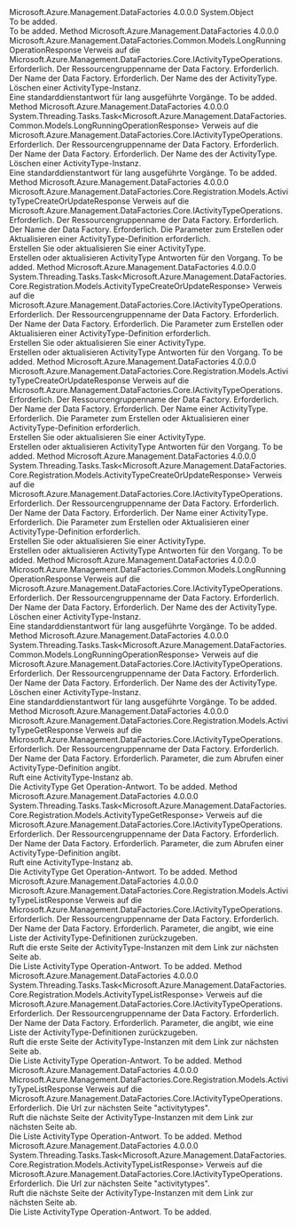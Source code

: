 <Type Name="ActivityTypeOperationsExtensions" FullName="Microsoft.Azure.Management.DataFactories.Core.ActivityTypeOperationsExtensions">
  <TypeSignature Language="C#" Value="public static class ActivityTypeOperationsExtensions" />
  <TypeSignature Language="ILAsm" Value=".class public auto ansi abstract sealed beforefieldinit ActivityTypeOperationsExtensions extends System.Object" />
  <TypeSignature Language="DocId" Value="T:Microsoft.Azure.Management.DataFactories.Core.ActivityTypeOperationsExtensions" />
  <TypeSignature Language="VB.NET" Value="Public Module ActivityTypeOperationsExtensions" />
  <TypeSignature Language="F#" Value="type ActivityTypeOperationsExtensions = class" />
  <AssemblyInfo>
    <AssemblyName>Microsoft.Azure.Management.DataFactories</AssemblyName>
    <AssemblyVersion>4.0.0.0</AssemblyVersion>
  </AssemblyInfo>
  <Base>
    <BaseTypeName>System.Object</BaseTypeName>
  </Base>
  <Interfaces />
  <Docs>
    <summary>To be added.</summary>
    <remarks>To be added.</remarks>
  </Docs>
  <Members>
    <Member MemberName="BeginDelete">
      <MemberSignature Language="C#" Value="public static Microsoft.Azure.Management.DataFactories.Common.Models.LongRunningOperationResponse BeginDelete (this Microsoft.Azure.Management.DataFactories.Core.IActivityTypeOperations operations, string resourceGroupName, string dataFactoryName, string activityTypeName);" />
      <MemberSignature Language="ILAsm" Value=".method public static hidebysig class Microsoft.Azure.Management.DataFactories.Common.Models.LongRunningOperationResponse BeginDelete(class Microsoft.Azure.Management.DataFactories.Core.IActivityTypeOperations operations, string resourceGroupName, string dataFactoryName, string activityTypeName) cil managed" />
      <MemberSignature Language="DocId" Value="M:Microsoft.Azure.Management.DataFactories.Core.ActivityTypeOperationsExtensions.BeginDelete(Microsoft.Azure.Management.DataFactories.Core.IActivityTypeOperations,System.String,System.String,System.String)" />
      <MemberSignature Language="VB.NET" Value="&lt;Extension()&gt;&#xA;Public Function BeginDelete (operations As IActivityTypeOperations, resourceGroupName As String, dataFactoryName As String, activityTypeName As String) As LongRunningOperationResponse" />
      <MemberSignature Language="F#" Value="static member BeginDelete : Microsoft.Azure.Management.DataFactories.Core.IActivityTypeOperations * string * string * string -&gt; Microsoft.Azure.Management.DataFactories.Common.Models.LongRunningOperationResponse" Usage="Microsoft.Azure.Management.DataFactories.Core.ActivityTypeOperationsExtensions.BeginDelete (operations, resourceGroupName, dataFactoryName, activityTypeName)" />
      <MemberType>Method</MemberType>
      <AssemblyInfo>
        <AssemblyName>Microsoft.Azure.Management.DataFactories</AssemblyName>
        <AssemblyVersion>4.0.0.0</AssemblyVersion>
      </AssemblyInfo>
      <ReturnValue>
        <ReturnType>Microsoft.Azure.Management.DataFactories.Common.Models.LongRunningOperationResponse</ReturnType>
      </ReturnValue>
      <Parameters>
        <Parameter Name="operations" Type="Microsoft.Azure.Management.DataFactories.Core.IActivityTypeOperations" RefType="this" />
        <Parameter Name="resourceGroupName" Type="System.String" />
        <Parameter Name="dataFactoryName" Type="System.String" />
        <Parameter Name="activityTypeName" Type="System.String" />
      </Parameters>
      <Docs>
        <param name="operations">
            Verweis auf die Microsoft.Azure.Management.DataFactories.Core.IActivityTypeOperations.
            </param>
        <param name="resourceGroupName">
            Erforderlich. Der Ressourcengruppenname der Data Factory.
            </param>
        <param name="dataFactoryName">
            Erforderlich. Der Name der Data Factory.
            </param>
        <param name="activityTypeName">
            Erforderlich. Der Name des der ActivityType.
            </param>
        <summary>
            Löschen einer ActivityType-Instanz.
            </summary>
        <returns>
            Eine standarddienstantwort für lang ausgeführte Vorgänge.
            </returns>
        <remarks>To be added.</remarks>
      </Docs>
    </Member>
    <Member MemberName="BeginDeleteAsync">
      <MemberSignature Language="C#" Value="public static System.Threading.Tasks.Task&lt;Microsoft.Azure.Management.DataFactories.Common.Models.LongRunningOperationResponse&gt; BeginDeleteAsync (this Microsoft.Azure.Management.DataFactories.Core.IActivityTypeOperations operations, string resourceGroupName, string dataFactoryName, string activityTypeName);" />
      <MemberSignature Language="ILAsm" Value=".method public static hidebysig class System.Threading.Tasks.Task`1&lt;class Microsoft.Azure.Management.DataFactories.Common.Models.LongRunningOperationResponse&gt; BeginDeleteAsync(class Microsoft.Azure.Management.DataFactories.Core.IActivityTypeOperations operations, string resourceGroupName, string dataFactoryName, string activityTypeName) cil managed" />
      <MemberSignature Language="DocId" Value="M:Microsoft.Azure.Management.DataFactories.Core.ActivityTypeOperationsExtensions.BeginDeleteAsync(Microsoft.Azure.Management.DataFactories.Core.IActivityTypeOperations,System.String,System.String,System.String)" />
      <MemberSignature Language="VB.NET" Value="&lt;Extension()&gt;&#xA;Public Function BeginDeleteAsync (operations As IActivityTypeOperations, resourceGroupName As String, dataFactoryName As String, activityTypeName As String) As Task(Of LongRunningOperationResponse)" />
      <MemberSignature Language="F#" Value="static member BeginDeleteAsync : Microsoft.Azure.Management.DataFactories.Core.IActivityTypeOperations * string * string * string -&gt; System.Threading.Tasks.Task&lt;Microsoft.Azure.Management.DataFactories.Common.Models.LongRunningOperationResponse&gt;" Usage="Microsoft.Azure.Management.DataFactories.Core.ActivityTypeOperationsExtensions.BeginDeleteAsync (operations, resourceGroupName, dataFactoryName, activityTypeName)" />
      <MemberType>Method</MemberType>
      <AssemblyInfo>
        <AssemblyName>Microsoft.Azure.Management.DataFactories</AssemblyName>
        <AssemblyVersion>4.0.0.0</AssemblyVersion>
      </AssemblyInfo>
      <ReturnValue>
        <ReturnType>System.Threading.Tasks.Task&lt;Microsoft.Azure.Management.DataFactories.Common.Models.LongRunningOperationResponse&gt;</ReturnType>
      </ReturnValue>
      <Parameters>
        <Parameter Name="operations" Type="Microsoft.Azure.Management.DataFactories.Core.IActivityTypeOperations" RefType="this" />
        <Parameter Name="resourceGroupName" Type="System.String" />
        <Parameter Name="dataFactoryName" Type="System.String" />
        <Parameter Name="activityTypeName" Type="System.String" />
      </Parameters>
      <Docs>
        <param name="operations">
            Verweis auf die Microsoft.Azure.Management.DataFactories.Core.IActivityTypeOperations.
            </param>
        <param name="resourceGroupName">
            Erforderlich. Der Ressourcengruppenname der Data Factory.
            </param>
        <param name="dataFactoryName">
            Erforderlich. Der Name der Data Factory.
            </param>
        <param name="activityTypeName">
            Erforderlich. Der Name des der ActivityType.
            </param>
        <summary>
            Löschen einer ActivityType-Instanz.
            </summary>
        <returns>
            Eine standarddienstantwort für lang ausgeführte Vorgänge.
            </returns>
        <remarks>To be added.</remarks>
      </Docs>
    </Member>
    <Member MemberName="CreateOrUpdate">
      <MemberSignature Language="C#" Value="public static Microsoft.Azure.Management.DataFactories.Core.Registration.Models.ActivityTypeCreateOrUpdateResponse CreateOrUpdate (this Microsoft.Azure.Management.DataFactories.Core.IActivityTypeOperations operations, string resourceGroupName, string dataFactoryName, Microsoft.Azure.Management.DataFactories.Core.Registration.Models.ActivityTypeCreateOrUpdateParameters parameters);" />
      <MemberSignature Language="ILAsm" Value=".method public static hidebysig class Microsoft.Azure.Management.DataFactories.Core.Registration.Models.ActivityTypeCreateOrUpdateResponse CreateOrUpdate(class Microsoft.Azure.Management.DataFactories.Core.IActivityTypeOperations operations, string resourceGroupName, string dataFactoryName, class Microsoft.Azure.Management.DataFactories.Core.Registration.Models.ActivityTypeCreateOrUpdateParameters parameters) cil managed" />
      <MemberSignature Language="DocId" Value="M:Microsoft.Azure.Management.DataFactories.Core.ActivityTypeOperationsExtensions.CreateOrUpdate(Microsoft.Azure.Management.DataFactories.Core.IActivityTypeOperations,System.String,System.String,Microsoft.Azure.Management.DataFactories.Core.Registration.Models.ActivityTypeCreateOrUpdateParameters)" />
      <MemberSignature Language="VB.NET" Value="&lt;Extension()&gt;&#xA;Public Function CreateOrUpdate (operations As IActivityTypeOperations, resourceGroupName As String, dataFactoryName As String, parameters As ActivityTypeCreateOrUpdateParameters) As ActivityTypeCreateOrUpdateResponse" />
      <MemberSignature Language="F#" Value="static member CreateOrUpdate : Microsoft.Azure.Management.DataFactories.Core.IActivityTypeOperations * string * string * Microsoft.Azure.Management.DataFactories.Core.Registration.Models.ActivityTypeCreateOrUpdateParameters -&gt; Microsoft.Azure.Management.DataFactories.Core.Registration.Models.ActivityTypeCreateOrUpdateResponse" Usage="Microsoft.Azure.Management.DataFactories.Core.ActivityTypeOperationsExtensions.CreateOrUpdate (operations, resourceGroupName, dataFactoryName, parameters)" />
      <MemberType>Method</MemberType>
      <AssemblyInfo>
        <AssemblyName>Microsoft.Azure.Management.DataFactories</AssemblyName>
        <AssemblyVersion>4.0.0.0</AssemblyVersion>
      </AssemblyInfo>
      <ReturnValue>
        <ReturnType>Microsoft.Azure.Management.DataFactories.Core.Registration.Models.ActivityTypeCreateOrUpdateResponse</ReturnType>
      </ReturnValue>
      <Parameters>
        <Parameter Name="operations" Type="Microsoft.Azure.Management.DataFactories.Core.IActivityTypeOperations" RefType="this" />
        <Parameter Name="resourceGroupName" Type="System.String" />
        <Parameter Name="dataFactoryName" Type="System.String" />
        <Parameter Name="parameters" Type="Microsoft.Azure.Management.DataFactories.Core.Registration.Models.ActivityTypeCreateOrUpdateParameters" />
      </Parameters>
      <Docs>
        <param name="operations">
            Verweis auf die Microsoft.Azure.Management.DataFactories.Core.IActivityTypeOperations.
            </param>
        <param name="resourceGroupName">
            Erforderlich. Der Ressourcengruppenname der Data Factory.
            </param>
        <param name="dataFactoryName">
            Erforderlich. Der Name der Data Factory.
            </param>
        <param name="parameters">
            Erforderlich. Die Parameter zum Erstellen oder Aktualisieren einer ActivityType-Definition erforderlich.
            </param>
        <summary>
            Erstellen Sie oder aktualisieren Sie einer ActivityType.
            </summary>
        <returns>
            Erstellen oder aktualisieren ActivityType Antworten für den Vorgang.
            </returns>
        <remarks>To be added.</remarks>
      </Docs>
    </Member>
    <Member MemberName="CreateOrUpdateAsync">
      <MemberSignature Language="C#" Value="public static System.Threading.Tasks.Task&lt;Microsoft.Azure.Management.DataFactories.Core.Registration.Models.ActivityTypeCreateOrUpdateResponse&gt; CreateOrUpdateAsync (this Microsoft.Azure.Management.DataFactories.Core.IActivityTypeOperations operations, string resourceGroupName, string dataFactoryName, Microsoft.Azure.Management.DataFactories.Core.Registration.Models.ActivityTypeCreateOrUpdateParameters parameters);" />
      <MemberSignature Language="ILAsm" Value=".method public static hidebysig class System.Threading.Tasks.Task`1&lt;class Microsoft.Azure.Management.DataFactories.Core.Registration.Models.ActivityTypeCreateOrUpdateResponse&gt; CreateOrUpdateAsync(class Microsoft.Azure.Management.DataFactories.Core.IActivityTypeOperations operations, string resourceGroupName, string dataFactoryName, class Microsoft.Azure.Management.DataFactories.Core.Registration.Models.ActivityTypeCreateOrUpdateParameters parameters) cil managed" />
      <MemberSignature Language="DocId" Value="M:Microsoft.Azure.Management.DataFactories.Core.ActivityTypeOperationsExtensions.CreateOrUpdateAsync(Microsoft.Azure.Management.DataFactories.Core.IActivityTypeOperations,System.String,System.String,Microsoft.Azure.Management.DataFactories.Core.Registration.Models.ActivityTypeCreateOrUpdateParameters)" />
      <MemberSignature Language="VB.NET" Value="&lt;Extension()&gt;&#xA;Public Function CreateOrUpdateAsync (operations As IActivityTypeOperations, resourceGroupName As String, dataFactoryName As String, parameters As ActivityTypeCreateOrUpdateParameters) As Task(Of ActivityTypeCreateOrUpdateResponse)" />
      <MemberSignature Language="F#" Value="static member CreateOrUpdateAsync : Microsoft.Azure.Management.DataFactories.Core.IActivityTypeOperations * string * string * Microsoft.Azure.Management.DataFactories.Core.Registration.Models.ActivityTypeCreateOrUpdateParameters -&gt; System.Threading.Tasks.Task&lt;Microsoft.Azure.Management.DataFactories.Core.Registration.Models.ActivityTypeCreateOrUpdateResponse&gt;" Usage="Microsoft.Azure.Management.DataFactories.Core.ActivityTypeOperationsExtensions.CreateOrUpdateAsync (operations, resourceGroupName, dataFactoryName, parameters)" />
      <MemberType>Method</MemberType>
      <AssemblyInfo>
        <AssemblyName>Microsoft.Azure.Management.DataFactories</AssemblyName>
        <AssemblyVersion>4.0.0.0</AssemblyVersion>
      </AssemblyInfo>
      <ReturnValue>
        <ReturnType>System.Threading.Tasks.Task&lt;Microsoft.Azure.Management.DataFactories.Core.Registration.Models.ActivityTypeCreateOrUpdateResponse&gt;</ReturnType>
      </ReturnValue>
      <Parameters>
        <Parameter Name="operations" Type="Microsoft.Azure.Management.DataFactories.Core.IActivityTypeOperations" RefType="this" />
        <Parameter Name="resourceGroupName" Type="System.String" />
        <Parameter Name="dataFactoryName" Type="System.String" />
        <Parameter Name="parameters" Type="Microsoft.Azure.Management.DataFactories.Core.Registration.Models.ActivityTypeCreateOrUpdateParameters" />
      </Parameters>
      <Docs>
        <param name="operations">
            Verweis auf die Microsoft.Azure.Management.DataFactories.Core.IActivityTypeOperations.
            </param>
        <param name="resourceGroupName">
            Erforderlich. Der Ressourcengruppenname der Data Factory.
            </param>
        <param name="dataFactoryName">
            Erforderlich. Der Name der Data Factory.
            </param>
        <param name="parameters">
            Erforderlich. Die Parameter zum Erstellen oder Aktualisieren einer ActivityType-Definition erforderlich.
            </param>
        <summary>
            Erstellen Sie oder aktualisieren Sie einer ActivityType.
            </summary>
        <returns>
            Erstellen oder aktualisieren ActivityType Antworten für den Vorgang.
            </returns>
        <remarks>To be added.</remarks>
      </Docs>
    </Member>
    <Member MemberName="CreateOrUpdateWithRawJsonContent">
      <MemberSignature Language="C#" Value="public static Microsoft.Azure.Management.DataFactories.Core.Registration.Models.ActivityTypeCreateOrUpdateResponse CreateOrUpdateWithRawJsonContent (this Microsoft.Azure.Management.DataFactories.Core.IActivityTypeOperations operations, string resourceGroupName, string dataFactoryName, string activityTypeName, Microsoft.Azure.Management.DataFactories.Core.Registration.Models.ActivityTypeCreateOrUpdateWithRawJsonContentParameters parameters);" />
      <MemberSignature Language="ILAsm" Value=".method public static hidebysig class Microsoft.Azure.Management.DataFactories.Core.Registration.Models.ActivityTypeCreateOrUpdateResponse CreateOrUpdateWithRawJsonContent(class Microsoft.Azure.Management.DataFactories.Core.IActivityTypeOperations operations, string resourceGroupName, string dataFactoryName, string activityTypeName, class Microsoft.Azure.Management.DataFactories.Core.Registration.Models.ActivityTypeCreateOrUpdateWithRawJsonContentParameters parameters) cil managed" />
      <MemberSignature Language="DocId" Value="M:Microsoft.Azure.Management.DataFactories.Core.ActivityTypeOperationsExtensions.CreateOrUpdateWithRawJsonContent(Microsoft.Azure.Management.DataFactories.Core.IActivityTypeOperations,System.String,System.String,System.String,Microsoft.Azure.Management.DataFactories.Core.Registration.Models.ActivityTypeCreateOrUpdateWithRawJsonContentParameters)" />
      <MemberSignature Language="VB.NET" Value="&lt;Extension()&gt;&#xA;Public Function CreateOrUpdateWithRawJsonContent (operations As IActivityTypeOperations, resourceGroupName As String, dataFactoryName As String, activityTypeName As String, parameters As ActivityTypeCreateOrUpdateWithRawJsonContentParameters) As ActivityTypeCreateOrUpdateResponse" />
      <MemberSignature Language="F#" Value="static member CreateOrUpdateWithRawJsonContent : Microsoft.Azure.Management.DataFactories.Core.IActivityTypeOperations * string * string * string * Microsoft.Azure.Management.DataFactories.Core.Registration.Models.ActivityTypeCreateOrUpdateWithRawJsonContentParameters -&gt; Microsoft.Azure.Management.DataFactories.Core.Registration.Models.ActivityTypeCreateOrUpdateResponse" Usage="Microsoft.Azure.Management.DataFactories.Core.ActivityTypeOperationsExtensions.CreateOrUpdateWithRawJsonContent (operations, resourceGroupName, dataFactoryName, activityTypeName, parameters)" />
      <MemberType>Method</MemberType>
      <AssemblyInfo>
        <AssemblyName>Microsoft.Azure.Management.DataFactories</AssemblyName>
        <AssemblyVersion>4.0.0.0</AssemblyVersion>
      </AssemblyInfo>
      <ReturnValue>
        <ReturnType>Microsoft.Azure.Management.DataFactories.Core.Registration.Models.ActivityTypeCreateOrUpdateResponse</ReturnType>
      </ReturnValue>
      <Parameters>
        <Parameter Name="operations" Type="Microsoft.Azure.Management.DataFactories.Core.IActivityTypeOperations" RefType="this" />
        <Parameter Name="resourceGroupName" Type="System.String" />
        <Parameter Name="dataFactoryName" Type="System.String" />
        <Parameter Name="activityTypeName" Type="System.String" />
        <Parameter Name="parameters" Type="Microsoft.Azure.Management.DataFactories.Core.Registration.Models.ActivityTypeCreateOrUpdateWithRawJsonContentParameters" />
      </Parameters>
      <Docs>
        <param name="operations">
            Verweis auf die Microsoft.Azure.Management.DataFactories.Core.IActivityTypeOperations.
            </param>
        <param name="resourceGroupName">
            Erforderlich. Der Ressourcengruppenname der Data Factory.
            </param>
        <param name="dataFactoryName">
            Erforderlich. Der Name der Data Factory.
            </param>
        <param name="activityTypeName">
            Erforderlich. Der Name einer ActivityType.
            </param>
        <param name="parameters">
            Erforderlich. Die Parameter zum Erstellen oder Aktualisieren einer ActivityType-Definition erforderlich.
            </param>
        <summary>
            Erstellen Sie oder aktualisieren Sie einer ActivityType.
            </summary>
        <returns>
            Erstellen oder aktualisieren ActivityType Antworten für den Vorgang.
            </returns>
        <remarks>To be added.</remarks>
      </Docs>
    </Member>
    <Member MemberName="CreateOrUpdateWithRawJsonContentAsync">
      <MemberSignature Language="C#" Value="public static System.Threading.Tasks.Task&lt;Microsoft.Azure.Management.DataFactories.Core.Registration.Models.ActivityTypeCreateOrUpdateResponse&gt; CreateOrUpdateWithRawJsonContentAsync (this Microsoft.Azure.Management.DataFactories.Core.IActivityTypeOperations operations, string resourceGroupName, string dataFactoryName, string activityTypeName, Microsoft.Azure.Management.DataFactories.Core.Registration.Models.ActivityTypeCreateOrUpdateWithRawJsonContentParameters parameters);" />
      <MemberSignature Language="ILAsm" Value=".method public static hidebysig class System.Threading.Tasks.Task`1&lt;class Microsoft.Azure.Management.DataFactories.Core.Registration.Models.ActivityTypeCreateOrUpdateResponse&gt; CreateOrUpdateWithRawJsonContentAsync(class Microsoft.Azure.Management.DataFactories.Core.IActivityTypeOperations operations, string resourceGroupName, string dataFactoryName, string activityTypeName, class Microsoft.Azure.Management.DataFactories.Core.Registration.Models.ActivityTypeCreateOrUpdateWithRawJsonContentParameters parameters) cil managed" />
      <MemberSignature Language="DocId" Value="M:Microsoft.Azure.Management.DataFactories.Core.ActivityTypeOperationsExtensions.CreateOrUpdateWithRawJsonContentAsync(Microsoft.Azure.Management.DataFactories.Core.IActivityTypeOperations,System.String,System.String,System.String,Microsoft.Azure.Management.DataFactories.Core.Registration.Models.ActivityTypeCreateOrUpdateWithRawJsonContentParameters)" />
      <MemberSignature Language="VB.NET" Value="&lt;Extension()&gt;&#xA;Public Function CreateOrUpdateWithRawJsonContentAsync (operations As IActivityTypeOperations, resourceGroupName As String, dataFactoryName As String, activityTypeName As String, parameters As ActivityTypeCreateOrUpdateWithRawJsonContentParameters) As Task(Of ActivityTypeCreateOrUpdateResponse)" />
      <MemberSignature Language="F#" Value="static member CreateOrUpdateWithRawJsonContentAsync : Microsoft.Azure.Management.DataFactories.Core.IActivityTypeOperations * string * string * string * Microsoft.Azure.Management.DataFactories.Core.Registration.Models.ActivityTypeCreateOrUpdateWithRawJsonContentParameters -&gt; System.Threading.Tasks.Task&lt;Microsoft.Azure.Management.DataFactories.Core.Registration.Models.ActivityTypeCreateOrUpdateResponse&gt;" Usage="Microsoft.Azure.Management.DataFactories.Core.ActivityTypeOperationsExtensions.CreateOrUpdateWithRawJsonContentAsync (operations, resourceGroupName, dataFactoryName, activityTypeName, parameters)" />
      <MemberType>Method</MemberType>
      <AssemblyInfo>
        <AssemblyName>Microsoft.Azure.Management.DataFactories</AssemblyName>
        <AssemblyVersion>4.0.0.0</AssemblyVersion>
      </AssemblyInfo>
      <ReturnValue>
        <ReturnType>System.Threading.Tasks.Task&lt;Microsoft.Azure.Management.DataFactories.Core.Registration.Models.ActivityTypeCreateOrUpdateResponse&gt;</ReturnType>
      </ReturnValue>
      <Parameters>
        <Parameter Name="operations" Type="Microsoft.Azure.Management.DataFactories.Core.IActivityTypeOperations" RefType="this" />
        <Parameter Name="resourceGroupName" Type="System.String" />
        <Parameter Name="dataFactoryName" Type="System.String" />
        <Parameter Name="activityTypeName" Type="System.String" />
        <Parameter Name="parameters" Type="Microsoft.Azure.Management.DataFactories.Core.Registration.Models.ActivityTypeCreateOrUpdateWithRawJsonContentParameters" />
      </Parameters>
      <Docs>
        <param name="operations">
            Verweis auf die Microsoft.Azure.Management.DataFactories.Core.IActivityTypeOperations.
            </param>
        <param name="resourceGroupName">
            Erforderlich. Der Ressourcengruppenname der Data Factory.
            </param>
        <param name="dataFactoryName">
            Erforderlich. Der Name der Data Factory.
            </param>
        <param name="activityTypeName">
            Erforderlich. Der Name einer ActivityType.
            </param>
        <param name="parameters">
            Erforderlich. Die Parameter zum Erstellen oder Aktualisieren einer ActivityType-Definition erforderlich.
            </param>
        <summary>
            Erstellen Sie oder aktualisieren Sie einer ActivityType.
            </summary>
        <returns>
            Erstellen oder aktualisieren ActivityType Antworten für den Vorgang.
            </returns>
        <remarks>To be added.</remarks>
      </Docs>
    </Member>
    <Member MemberName="Delete">
      <MemberSignature Language="C#" Value="public static Microsoft.Azure.Management.DataFactories.Common.Models.LongRunningOperationResponse Delete (this Microsoft.Azure.Management.DataFactories.Core.IActivityTypeOperations operations, string resourceGroupName, string dataFactoryName, string activityTypeName);" />
      <MemberSignature Language="ILAsm" Value=".method public static hidebysig class Microsoft.Azure.Management.DataFactories.Common.Models.LongRunningOperationResponse Delete(class Microsoft.Azure.Management.DataFactories.Core.IActivityTypeOperations operations, string resourceGroupName, string dataFactoryName, string activityTypeName) cil managed" />
      <MemberSignature Language="DocId" Value="M:Microsoft.Azure.Management.DataFactories.Core.ActivityTypeOperationsExtensions.Delete(Microsoft.Azure.Management.DataFactories.Core.IActivityTypeOperations,System.String,System.String,System.String)" />
      <MemberSignature Language="VB.NET" Value="&lt;Extension()&gt;&#xA;Public Function Delete (operations As IActivityTypeOperations, resourceGroupName As String, dataFactoryName As String, activityTypeName As String) As LongRunningOperationResponse" />
      <MemberSignature Language="F#" Value="static member Delete : Microsoft.Azure.Management.DataFactories.Core.IActivityTypeOperations * string * string * string -&gt; Microsoft.Azure.Management.DataFactories.Common.Models.LongRunningOperationResponse" Usage="Microsoft.Azure.Management.DataFactories.Core.ActivityTypeOperationsExtensions.Delete (operations, resourceGroupName, dataFactoryName, activityTypeName)" />
      <MemberType>Method</MemberType>
      <AssemblyInfo>
        <AssemblyName>Microsoft.Azure.Management.DataFactories</AssemblyName>
        <AssemblyVersion>4.0.0.0</AssemblyVersion>
      </AssemblyInfo>
      <ReturnValue>
        <ReturnType>Microsoft.Azure.Management.DataFactories.Common.Models.LongRunningOperationResponse</ReturnType>
      </ReturnValue>
      <Parameters>
        <Parameter Name="operations" Type="Microsoft.Azure.Management.DataFactories.Core.IActivityTypeOperations" RefType="this" />
        <Parameter Name="resourceGroupName" Type="System.String" />
        <Parameter Name="dataFactoryName" Type="System.String" />
        <Parameter Name="activityTypeName" Type="System.String" />
      </Parameters>
      <Docs>
        <param name="operations">
            Verweis auf die Microsoft.Azure.Management.DataFactories.Core.IActivityTypeOperations.
            </param>
        <param name="resourceGroupName">
            Erforderlich. Der Ressourcengruppenname der Data Factory.
            </param>
        <param name="dataFactoryName">
            Erforderlich. Der Name der Data Factory.
            </param>
        <param name="activityTypeName">
            Erforderlich. Der Name des der ActivityType.
            </param>
        <summary>
            Löschen einer ActivityType-Instanz.
            </summary>
        <returns>
            Eine standarddienstantwort für lang ausgeführte Vorgänge.
            </returns>
        <remarks>To be added.</remarks>
      </Docs>
    </Member>
    <Member MemberName="DeleteAsync">
      <MemberSignature Language="C#" Value="public static System.Threading.Tasks.Task&lt;Microsoft.Azure.Management.DataFactories.Common.Models.LongRunningOperationResponse&gt; DeleteAsync (this Microsoft.Azure.Management.DataFactories.Core.IActivityTypeOperations operations, string resourceGroupName, string dataFactoryName, string activityTypeName);" />
      <MemberSignature Language="ILAsm" Value=".method public static hidebysig class System.Threading.Tasks.Task`1&lt;class Microsoft.Azure.Management.DataFactories.Common.Models.LongRunningOperationResponse&gt; DeleteAsync(class Microsoft.Azure.Management.DataFactories.Core.IActivityTypeOperations operations, string resourceGroupName, string dataFactoryName, string activityTypeName) cil managed" />
      <MemberSignature Language="DocId" Value="M:Microsoft.Azure.Management.DataFactories.Core.ActivityTypeOperationsExtensions.DeleteAsync(Microsoft.Azure.Management.DataFactories.Core.IActivityTypeOperations,System.String,System.String,System.String)" />
      <MemberSignature Language="VB.NET" Value="&lt;Extension()&gt;&#xA;Public Function DeleteAsync (operations As IActivityTypeOperations, resourceGroupName As String, dataFactoryName As String, activityTypeName As String) As Task(Of LongRunningOperationResponse)" />
      <MemberSignature Language="F#" Value="static member DeleteAsync : Microsoft.Azure.Management.DataFactories.Core.IActivityTypeOperations * string * string * string -&gt; System.Threading.Tasks.Task&lt;Microsoft.Azure.Management.DataFactories.Common.Models.LongRunningOperationResponse&gt;" Usage="Microsoft.Azure.Management.DataFactories.Core.ActivityTypeOperationsExtensions.DeleteAsync (operations, resourceGroupName, dataFactoryName, activityTypeName)" />
      <MemberType>Method</MemberType>
      <AssemblyInfo>
        <AssemblyName>Microsoft.Azure.Management.DataFactories</AssemblyName>
        <AssemblyVersion>4.0.0.0</AssemblyVersion>
      </AssemblyInfo>
      <ReturnValue>
        <ReturnType>System.Threading.Tasks.Task&lt;Microsoft.Azure.Management.DataFactories.Common.Models.LongRunningOperationResponse&gt;</ReturnType>
      </ReturnValue>
      <Parameters>
        <Parameter Name="operations" Type="Microsoft.Azure.Management.DataFactories.Core.IActivityTypeOperations" RefType="this" />
        <Parameter Name="resourceGroupName" Type="System.String" />
        <Parameter Name="dataFactoryName" Type="System.String" />
        <Parameter Name="activityTypeName" Type="System.String" />
      </Parameters>
      <Docs>
        <param name="operations">
            Verweis auf die Microsoft.Azure.Management.DataFactories.Core.IActivityTypeOperations.
            </param>
        <param name="resourceGroupName">
            Erforderlich. Der Ressourcengruppenname der Data Factory.
            </param>
        <param name="dataFactoryName">
            Erforderlich. Der Name der Data Factory.
            </param>
        <param name="activityTypeName">
            Erforderlich. Der Name des der ActivityType.
            </param>
        <summary>
            Löschen einer ActivityType-Instanz.
            </summary>
        <returns>
            Eine standarddienstantwort für lang ausgeführte Vorgänge.
            </returns>
        <remarks>To be added.</remarks>
      </Docs>
    </Member>
    <Member MemberName="Get">
      <MemberSignature Language="C#" Value="public static Microsoft.Azure.Management.DataFactories.Core.Registration.Models.ActivityTypeGetResponse Get (this Microsoft.Azure.Management.DataFactories.Core.IActivityTypeOperations operations, string resourceGroupName, string dataFactoryName, Microsoft.Azure.Management.DataFactories.Core.Registration.Models.ActivityTypeGetParameters parameters);" />
      <MemberSignature Language="ILAsm" Value=".method public static hidebysig class Microsoft.Azure.Management.DataFactories.Core.Registration.Models.ActivityTypeGetResponse Get(class Microsoft.Azure.Management.DataFactories.Core.IActivityTypeOperations operations, string resourceGroupName, string dataFactoryName, class Microsoft.Azure.Management.DataFactories.Core.Registration.Models.ActivityTypeGetParameters parameters) cil managed" />
      <MemberSignature Language="DocId" Value="M:Microsoft.Azure.Management.DataFactories.Core.ActivityTypeOperationsExtensions.Get(Microsoft.Azure.Management.DataFactories.Core.IActivityTypeOperations,System.String,System.String,Microsoft.Azure.Management.DataFactories.Core.Registration.Models.ActivityTypeGetParameters)" />
      <MemberSignature Language="VB.NET" Value="&lt;Extension()&gt;&#xA;Public Function Get (operations As IActivityTypeOperations, resourceGroupName As String, dataFactoryName As String, parameters As ActivityTypeGetParameters) As ActivityTypeGetResponse" />
      <MemberSignature Language="F#" Value="static member Get : Microsoft.Azure.Management.DataFactories.Core.IActivityTypeOperations * string * string * Microsoft.Azure.Management.DataFactories.Core.Registration.Models.ActivityTypeGetParameters -&gt; Microsoft.Azure.Management.DataFactories.Core.Registration.Models.ActivityTypeGetResponse" Usage="Microsoft.Azure.Management.DataFactories.Core.ActivityTypeOperationsExtensions.Get (operations, resourceGroupName, dataFactoryName, parameters)" />
      <MemberType>Method</MemberType>
      <AssemblyInfo>
        <AssemblyName>Microsoft.Azure.Management.DataFactories</AssemblyName>
        <AssemblyVersion>4.0.0.0</AssemblyVersion>
      </AssemblyInfo>
      <ReturnValue>
        <ReturnType>Microsoft.Azure.Management.DataFactories.Core.Registration.Models.ActivityTypeGetResponse</ReturnType>
      </ReturnValue>
      <Parameters>
        <Parameter Name="operations" Type="Microsoft.Azure.Management.DataFactories.Core.IActivityTypeOperations" RefType="this" />
        <Parameter Name="resourceGroupName" Type="System.String" />
        <Parameter Name="dataFactoryName" Type="System.String" />
        <Parameter Name="parameters" Type="Microsoft.Azure.Management.DataFactories.Core.Registration.Models.ActivityTypeGetParameters" />
      </Parameters>
      <Docs>
        <param name="operations">
            Verweis auf die Microsoft.Azure.Management.DataFactories.Core.IActivityTypeOperations.
            </param>
        <param name="resourceGroupName">
            Erforderlich. Der Ressourcengruppenname der Data Factory.
            </param>
        <param name="dataFactoryName">
            Erforderlich. Der Name der Data Factory.
            </param>
        <param name="parameters">
            Erforderlich. Parameter, die zum Abrufen einer ActivityType-Definition angibt.
            </param>
        <summary>
            Ruft eine ActivityType-Instanz ab.
            </summary>
        <returns>
            Die ActivityType Get Operation-Antwort.
            </returns>
        <remarks>To be added.</remarks>
      </Docs>
    </Member>
    <Member MemberName="GetAsync">
      <MemberSignature Language="C#" Value="public static System.Threading.Tasks.Task&lt;Microsoft.Azure.Management.DataFactories.Core.Registration.Models.ActivityTypeGetResponse&gt; GetAsync (this Microsoft.Azure.Management.DataFactories.Core.IActivityTypeOperations operations, string resourceGroupName, string dataFactoryName, Microsoft.Azure.Management.DataFactories.Core.Registration.Models.ActivityTypeGetParameters parameters);" />
      <MemberSignature Language="ILAsm" Value=".method public static hidebysig class System.Threading.Tasks.Task`1&lt;class Microsoft.Azure.Management.DataFactories.Core.Registration.Models.ActivityTypeGetResponse&gt; GetAsync(class Microsoft.Azure.Management.DataFactories.Core.IActivityTypeOperations operations, string resourceGroupName, string dataFactoryName, class Microsoft.Azure.Management.DataFactories.Core.Registration.Models.ActivityTypeGetParameters parameters) cil managed" />
      <MemberSignature Language="DocId" Value="M:Microsoft.Azure.Management.DataFactories.Core.ActivityTypeOperationsExtensions.GetAsync(Microsoft.Azure.Management.DataFactories.Core.IActivityTypeOperations,System.String,System.String,Microsoft.Azure.Management.DataFactories.Core.Registration.Models.ActivityTypeGetParameters)" />
      <MemberSignature Language="VB.NET" Value="&lt;Extension()&gt;&#xA;Public Function GetAsync (operations As IActivityTypeOperations, resourceGroupName As String, dataFactoryName As String, parameters As ActivityTypeGetParameters) As Task(Of ActivityTypeGetResponse)" />
      <MemberSignature Language="F#" Value="static member GetAsync : Microsoft.Azure.Management.DataFactories.Core.IActivityTypeOperations * string * string * Microsoft.Azure.Management.DataFactories.Core.Registration.Models.ActivityTypeGetParameters -&gt; System.Threading.Tasks.Task&lt;Microsoft.Azure.Management.DataFactories.Core.Registration.Models.ActivityTypeGetResponse&gt;" Usage="Microsoft.Azure.Management.DataFactories.Core.ActivityTypeOperationsExtensions.GetAsync (operations, resourceGroupName, dataFactoryName, parameters)" />
      <MemberType>Method</MemberType>
      <AssemblyInfo>
        <AssemblyName>Microsoft.Azure.Management.DataFactories</AssemblyName>
        <AssemblyVersion>4.0.0.0</AssemblyVersion>
      </AssemblyInfo>
      <ReturnValue>
        <ReturnType>System.Threading.Tasks.Task&lt;Microsoft.Azure.Management.DataFactories.Core.Registration.Models.ActivityTypeGetResponse&gt;</ReturnType>
      </ReturnValue>
      <Parameters>
        <Parameter Name="operations" Type="Microsoft.Azure.Management.DataFactories.Core.IActivityTypeOperations" RefType="this" />
        <Parameter Name="resourceGroupName" Type="System.String" />
        <Parameter Name="dataFactoryName" Type="System.String" />
        <Parameter Name="parameters" Type="Microsoft.Azure.Management.DataFactories.Core.Registration.Models.ActivityTypeGetParameters" />
      </Parameters>
      <Docs>
        <param name="operations">
            Verweis auf die Microsoft.Azure.Management.DataFactories.Core.IActivityTypeOperations.
            </param>
        <param name="resourceGroupName">
            Erforderlich. Der Ressourcengruppenname der Data Factory.
            </param>
        <param name="dataFactoryName">
            Erforderlich. Der Name der Data Factory.
            </param>
        <param name="parameters">
            Erforderlich. Parameter, die zum Abrufen einer ActivityType-Definition angibt.
            </param>
        <summary>
            Ruft eine ActivityType-Instanz ab.
            </summary>
        <returns>
            Die ActivityType Get Operation-Antwort.
            </returns>
        <remarks>To be added.</remarks>
      </Docs>
    </Member>
    <Member MemberName="List">
      <MemberSignature Language="C#" Value="public static Microsoft.Azure.Management.DataFactories.Core.Registration.Models.ActivityTypeListResponse List (this Microsoft.Azure.Management.DataFactories.Core.IActivityTypeOperations operations, string resourceGroupName, string dataFactoryName, Microsoft.Azure.Management.DataFactories.Core.Registration.Models.ActivityTypeListParameters parameters);" />
      <MemberSignature Language="ILAsm" Value=".method public static hidebysig class Microsoft.Azure.Management.DataFactories.Core.Registration.Models.ActivityTypeListResponse List(class Microsoft.Azure.Management.DataFactories.Core.IActivityTypeOperations operations, string resourceGroupName, string dataFactoryName, class Microsoft.Azure.Management.DataFactories.Core.Registration.Models.ActivityTypeListParameters parameters) cil managed" />
      <MemberSignature Language="DocId" Value="M:Microsoft.Azure.Management.DataFactories.Core.ActivityTypeOperationsExtensions.List(Microsoft.Azure.Management.DataFactories.Core.IActivityTypeOperations,System.String,System.String,Microsoft.Azure.Management.DataFactories.Core.Registration.Models.ActivityTypeListParameters)" />
      <MemberSignature Language="VB.NET" Value="&lt;Extension()&gt;&#xA;Public Function List (operations As IActivityTypeOperations, resourceGroupName As String, dataFactoryName As String, parameters As ActivityTypeListParameters) As ActivityTypeListResponse" />
      <MemberSignature Language="F#" Value="static member List : Microsoft.Azure.Management.DataFactories.Core.IActivityTypeOperations * string * string * Microsoft.Azure.Management.DataFactories.Core.Registration.Models.ActivityTypeListParameters -&gt; Microsoft.Azure.Management.DataFactories.Core.Registration.Models.ActivityTypeListResponse" Usage="Microsoft.Azure.Management.DataFactories.Core.ActivityTypeOperationsExtensions.List (operations, resourceGroupName, dataFactoryName, parameters)" />
      <MemberType>Method</MemberType>
      <AssemblyInfo>
        <AssemblyName>Microsoft.Azure.Management.DataFactories</AssemblyName>
        <AssemblyVersion>4.0.0.0</AssemblyVersion>
      </AssemblyInfo>
      <ReturnValue>
        <ReturnType>Microsoft.Azure.Management.DataFactories.Core.Registration.Models.ActivityTypeListResponse</ReturnType>
      </ReturnValue>
      <Parameters>
        <Parameter Name="operations" Type="Microsoft.Azure.Management.DataFactories.Core.IActivityTypeOperations" RefType="this" />
        <Parameter Name="resourceGroupName" Type="System.String" />
        <Parameter Name="dataFactoryName" Type="System.String" />
        <Parameter Name="parameters" Type="Microsoft.Azure.Management.DataFactories.Core.Registration.Models.ActivityTypeListParameters" />
      </Parameters>
      <Docs>
        <param name="operations">
            Verweis auf die Microsoft.Azure.Management.DataFactories.Core.IActivityTypeOperations.
            </param>
        <param name="resourceGroupName">
            Erforderlich. Der Ressourcengruppenname der Data Factory.
            </param>
        <param name="dataFactoryName">
            Erforderlich. Der Name der Data Factory.
            </param>
        <param name="parameters">
            Erforderlich. Parameter, die angibt, wie eine Liste der ActivityType-Definitionen zurückzugeben.
            </param>
        <summary>
            Ruft die erste Seite der ActivityType-Instanzen mit dem Link zur nächsten Seite ab.
            </summary>
        <returns>
            Die Liste ActivityType Operation-Antwort.
            </returns>
        <remarks>To be added.</remarks>
      </Docs>
    </Member>
    <Member MemberName="ListAsync">
      <MemberSignature Language="C#" Value="public static System.Threading.Tasks.Task&lt;Microsoft.Azure.Management.DataFactories.Core.Registration.Models.ActivityTypeListResponse&gt; ListAsync (this Microsoft.Azure.Management.DataFactories.Core.IActivityTypeOperations operations, string resourceGroupName, string dataFactoryName, Microsoft.Azure.Management.DataFactories.Core.Registration.Models.ActivityTypeListParameters parameters);" />
      <MemberSignature Language="ILAsm" Value=".method public static hidebysig class System.Threading.Tasks.Task`1&lt;class Microsoft.Azure.Management.DataFactories.Core.Registration.Models.ActivityTypeListResponse&gt; ListAsync(class Microsoft.Azure.Management.DataFactories.Core.IActivityTypeOperations operations, string resourceGroupName, string dataFactoryName, class Microsoft.Azure.Management.DataFactories.Core.Registration.Models.ActivityTypeListParameters parameters) cil managed" />
      <MemberSignature Language="DocId" Value="M:Microsoft.Azure.Management.DataFactories.Core.ActivityTypeOperationsExtensions.ListAsync(Microsoft.Azure.Management.DataFactories.Core.IActivityTypeOperations,System.String,System.String,Microsoft.Azure.Management.DataFactories.Core.Registration.Models.ActivityTypeListParameters)" />
      <MemberSignature Language="VB.NET" Value="&lt;Extension()&gt;&#xA;Public Function ListAsync (operations As IActivityTypeOperations, resourceGroupName As String, dataFactoryName As String, parameters As ActivityTypeListParameters) As Task(Of ActivityTypeListResponse)" />
      <MemberSignature Language="F#" Value="static member ListAsync : Microsoft.Azure.Management.DataFactories.Core.IActivityTypeOperations * string * string * Microsoft.Azure.Management.DataFactories.Core.Registration.Models.ActivityTypeListParameters -&gt; System.Threading.Tasks.Task&lt;Microsoft.Azure.Management.DataFactories.Core.Registration.Models.ActivityTypeListResponse&gt;" Usage="Microsoft.Azure.Management.DataFactories.Core.ActivityTypeOperationsExtensions.ListAsync (operations, resourceGroupName, dataFactoryName, parameters)" />
      <MemberType>Method</MemberType>
      <AssemblyInfo>
        <AssemblyName>Microsoft.Azure.Management.DataFactories</AssemblyName>
        <AssemblyVersion>4.0.0.0</AssemblyVersion>
      </AssemblyInfo>
      <ReturnValue>
        <ReturnType>System.Threading.Tasks.Task&lt;Microsoft.Azure.Management.DataFactories.Core.Registration.Models.ActivityTypeListResponse&gt;</ReturnType>
      </ReturnValue>
      <Parameters>
        <Parameter Name="operations" Type="Microsoft.Azure.Management.DataFactories.Core.IActivityTypeOperations" RefType="this" />
        <Parameter Name="resourceGroupName" Type="System.String" />
        <Parameter Name="dataFactoryName" Type="System.String" />
        <Parameter Name="parameters" Type="Microsoft.Azure.Management.DataFactories.Core.Registration.Models.ActivityTypeListParameters" />
      </Parameters>
      <Docs>
        <param name="operations">
            Verweis auf die Microsoft.Azure.Management.DataFactories.Core.IActivityTypeOperations.
            </param>
        <param name="resourceGroupName">
            Erforderlich. Der Ressourcengruppenname der Data Factory.
            </param>
        <param name="dataFactoryName">
            Erforderlich. Der Name der Data Factory.
            </param>
        <param name="parameters">
            Erforderlich. Parameter, die angibt, wie eine Liste der ActivityType-Definitionen zurückzugeben.
            </param>
        <summary>
            Ruft die erste Seite der ActivityType-Instanzen mit dem Link zur nächsten Seite ab.
            </summary>
        <returns>
            Die Liste ActivityType Operation-Antwort.
            </returns>
        <remarks>To be added.</remarks>
      </Docs>
    </Member>
    <Member MemberName="ListNext">
      <MemberSignature Language="C#" Value="public static Microsoft.Azure.Management.DataFactories.Core.Registration.Models.ActivityTypeListResponse ListNext (this Microsoft.Azure.Management.DataFactories.Core.IActivityTypeOperations operations, string nextLink);" />
      <MemberSignature Language="ILAsm" Value=".method public static hidebysig class Microsoft.Azure.Management.DataFactories.Core.Registration.Models.ActivityTypeListResponse ListNext(class Microsoft.Azure.Management.DataFactories.Core.IActivityTypeOperations operations, string nextLink) cil managed" />
      <MemberSignature Language="DocId" Value="M:Microsoft.Azure.Management.DataFactories.Core.ActivityTypeOperationsExtensions.ListNext(Microsoft.Azure.Management.DataFactories.Core.IActivityTypeOperations,System.String)" />
      <MemberSignature Language="VB.NET" Value="&lt;Extension()&gt;&#xA;Public Function ListNext (operations As IActivityTypeOperations, nextLink As String) As ActivityTypeListResponse" />
      <MemberSignature Language="F#" Value="static member ListNext : Microsoft.Azure.Management.DataFactories.Core.IActivityTypeOperations * string -&gt; Microsoft.Azure.Management.DataFactories.Core.Registration.Models.ActivityTypeListResponse" Usage="Microsoft.Azure.Management.DataFactories.Core.ActivityTypeOperationsExtensions.ListNext (operations, nextLink)" />
      <MemberType>Method</MemberType>
      <AssemblyInfo>
        <AssemblyName>Microsoft.Azure.Management.DataFactories</AssemblyName>
        <AssemblyVersion>4.0.0.0</AssemblyVersion>
      </AssemblyInfo>
      <ReturnValue>
        <ReturnType>Microsoft.Azure.Management.DataFactories.Core.Registration.Models.ActivityTypeListResponse</ReturnType>
      </ReturnValue>
      <Parameters>
        <Parameter Name="operations" Type="Microsoft.Azure.Management.DataFactories.Core.IActivityTypeOperations" RefType="this" />
        <Parameter Name="nextLink" Type="System.String" />
      </Parameters>
      <Docs>
        <param name="operations">
            Verweis auf die Microsoft.Azure.Management.DataFactories.Core.IActivityTypeOperations.
            </param>
        <param name="nextLink">
            Erforderlich. Die Url zur nächsten Seite "activitytypes".
            </param>
        <summary>
            Ruft die nächste Seite der ActivityType-Instanzen mit dem Link zur nächsten Seite ab.
            </summary>
        <returns>
            Die Liste ActivityType Operation-Antwort.
            </returns>
        <remarks>To be added.</remarks>
      </Docs>
    </Member>
    <Member MemberName="ListNextAsync">
      <MemberSignature Language="C#" Value="public static System.Threading.Tasks.Task&lt;Microsoft.Azure.Management.DataFactories.Core.Registration.Models.ActivityTypeListResponse&gt; ListNextAsync (this Microsoft.Azure.Management.DataFactories.Core.IActivityTypeOperations operations, string nextLink);" />
      <MemberSignature Language="ILAsm" Value=".method public static hidebysig class System.Threading.Tasks.Task`1&lt;class Microsoft.Azure.Management.DataFactories.Core.Registration.Models.ActivityTypeListResponse&gt; ListNextAsync(class Microsoft.Azure.Management.DataFactories.Core.IActivityTypeOperations operations, string nextLink) cil managed" />
      <MemberSignature Language="DocId" Value="M:Microsoft.Azure.Management.DataFactories.Core.ActivityTypeOperationsExtensions.ListNextAsync(Microsoft.Azure.Management.DataFactories.Core.IActivityTypeOperations,System.String)" />
      <MemberSignature Language="VB.NET" Value="&lt;Extension()&gt;&#xA;Public Function ListNextAsync (operations As IActivityTypeOperations, nextLink As String) As Task(Of ActivityTypeListResponse)" />
      <MemberSignature Language="F#" Value="static member ListNextAsync : Microsoft.Azure.Management.DataFactories.Core.IActivityTypeOperations * string -&gt; System.Threading.Tasks.Task&lt;Microsoft.Azure.Management.DataFactories.Core.Registration.Models.ActivityTypeListResponse&gt;" Usage="Microsoft.Azure.Management.DataFactories.Core.ActivityTypeOperationsExtensions.ListNextAsync (operations, nextLink)" />
      <MemberType>Method</MemberType>
      <AssemblyInfo>
        <AssemblyName>Microsoft.Azure.Management.DataFactories</AssemblyName>
        <AssemblyVersion>4.0.0.0</AssemblyVersion>
      </AssemblyInfo>
      <ReturnValue>
        <ReturnType>System.Threading.Tasks.Task&lt;Microsoft.Azure.Management.DataFactories.Core.Registration.Models.ActivityTypeListResponse&gt;</ReturnType>
      </ReturnValue>
      <Parameters>
        <Parameter Name="operations" Type="Microsoft.Azure.Management.DataFactories.Core.IActivityTypeOperations" RefType="this" />
        <Parameter Name="nextLink" Type="System.String" />
      </Parameters>
      <Docs>
        <param name="operations">
            Verweis auf die Microsoft.Azure.Management.DataFactories.Core.IActivityTypeOperations.
            </param>
        <param name="nextLink">
            Erforderlich. Die Url zur nächsten Seite "activitytypes".
            </param>
        <summary>
            Ruft die nächste Seite der ActivityType-Instanzen mit dem Link zur nächsten Seite ab.
            </summary>
        <returns>
            Die Liste ActivityType Operation-Antwort.
            </returns>
        <remarks>To be added.</remarks>
      </Docs>
    </Member>
  </Members>
</Type>